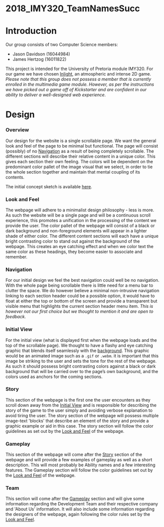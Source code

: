 # 2018_IMY320_TeamNamesSucc
# Introduction
Our group consists of two Computer Science members:
- Jason Davidson (16044984)
- James Hertzog (16011822)

This project is intended for the University of Pretoria module IMY320.
For our game we have chosen [Inlight](https://www.kickstarter.com/projects/sunnysideinteractive/inlight-0), an atmospheric and intense 2D game.
_Please note that this group does not possess a member that is currently enrolled in the multimedia game module. However, as per the instructions we have picked out a game off of Kickstarter and are confident in our ability to deliver a well-designed web experience_.
# Design
### Overview
Our design for the website is a single scrollable page. We want the general look and feel of the page to be minimal but functional. The page will consist (possibly) of no [Navigation](###navigation) as a result of being completely scrollable. The different sections will describe their relative content in a unique color. This gives each section their own feeling. The colors will be dependent on the predominant color pallet of the image visual that we select, in order to tie the whole section together and maintain that mental coupling of its contents.

The initial concept sketch is available [here](/Proposal/sketch.png).
### Look and Feel
The webpage will adhere to a minimalist design philosophy - less is more. As such the website will be a single page and will be a continuous scroll experience, this promotes a unification in the processing of the content we provide the user.
The color pallet of the webpage will consist of a black or dark background and non-foreground elements will appear in a lighter shade of either color. The different content sections will each have a unique bright contrasting color to stand out against the background of the webpage. This creates an eye catching effect and when we color text the same color as these headings, they become easier to associate and remember.
### Navigation
For our initial design we feel the best navigation could well be no navigation. With the whole page being scrollable there is little need for a menu bar to clutter the space.
We do however believe a minimal non-intrusive navigation linking to each section header could be a possible option, it would have to float at either the top or bottom of the screen and provide a transparent but visible menu that highlights the current section header menu item.
_This is however not our first choice but we thought to mention it and are open to feedback._
### Initial View
For the initial view (what is displayed first when the webpage loads and the top of the scrollable page). We thought to have a flashy and eye catching graphic that blends itself seamlessly with the [background](###look-and-feel). This graphic would be an animated image such as a `.gif` or `.webm`. it is important that this image be striking to the user and sets the tone for the rest of the webpage. As such it should possess bright contrasting colors against a black or dark background that will be carried over to the page’s own background, and the colors used as anchors for the coming sections.
### Story
This section of the webpage is the first one the user encounters as they scroll down away from the [Initial View](###initial-view) and is responsible for describing the story of the game to the user simply and avoiding verbose explanation to avoid tiring the user.
The story section of the webpage will possess multiple image-text 'blocks' that describe an element of the story and provide a graphic example or aid in this case. The story section will follow the color guidelines as set out by the [Look and Feel](###look-and-feel) of the webpage.
### Gameplay
This section of the webpage will come after the [Story](###story) section of the webpage and will provide a few examples of gameplay as well as a short description. This will most probably be Ability names and a few interesting features. The Gameplay section will follow the color guidelines set out by the [Look and Feel](###look-and-feel) of the webpage.
### Team
This section will come after the [Gameplay](###gameplay) section and will give some information regarding the Development Team and their respective company and 'About Us' information. It will also include some information regarding the designers of the webpage, again following the color rules set by the [Look and Feel](###look-and-feel).
